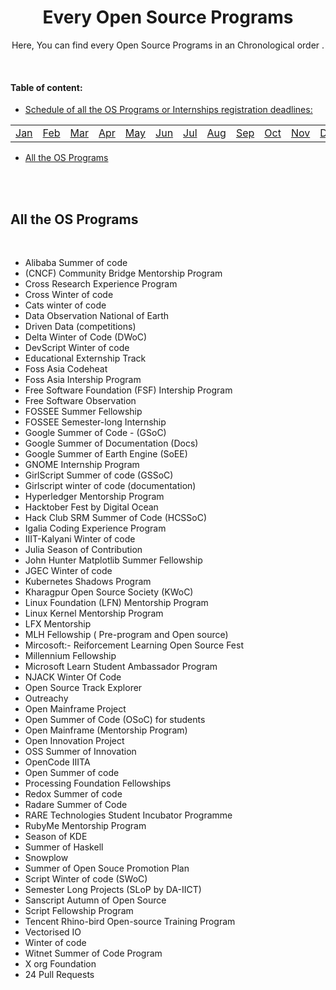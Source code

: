 <div id="top"></div>

<h1 align="center">Every Open Source Programs</h1>

<!-- ---------------------------------------------------------------------------------------------------------------------- -->

<div align="center">
 
Here, You can find every Open Source Programs in an Chronological order .
</div>
 
<br>

#### Table of content:
* [Schedule of all the OS Programs or Internships registration deadlines:](#)
<div align="center">
 
 |   |   |   |   |   |   |   |   |   |   |   |   |
 |:--|:--|:--|:--|:--|:--|:--|:--|:--|:--|:--|:--|
 | [Jan](#) | [Feb](#) | [Mar](#) | [Apr](#) | [May](#) | [Jun](#) | [Jul](#) | [Aug](#) | [Sep](#) | [Oct](#) | [Nov](#) | [Dec](#) |
 
 </div>
  
* [All the OS Programs](#All-the-OS-Programs)

<br>

<br>

## All the OS Programs

<br>

* Alibaba Summer of code
* (CNCF)  Community Bridge Mentorship Program
* Cross Research Experience Program
* Cross Winter of code
* Cats winter of code
* Data Observation National of Earth 
* Driven Data (competitions)
* Delta Winter of Code (DWoC)
* DevScript Winter of code
* Educational Externship Track
* Foss Asia Codeheat
* Foss Asia Intership Program 
* Free Software Foundation (FSF) Intership Program
* Free Software Observation
* FOSSEE Summer Fellowship 
* FOSSEE Semester-long Internship 
* Google Summer of Code -  (GSoC)
* Google Summer of Documentation  (Docs)
* Google Summer of Earth Engine  (SoEE)
* GNOME Internship Program
* GirlScript Summer of code  (GSSoC)
* Girlscript winter of code (documentation)
* Hyperledger Mentorship Program
* Hacktober Fest by Digital Ocean
* Hack Club SRM Summer of Code (HCSSoC)
* Igalia Coding Experience Program 
* IIIT-Kalyani Winter of code
* Julia Season of Contribution
* John Hunter Matplotlib Summer Fellowship
* JGEC Winter of code
* Kubernetes Shadows Program
* Kharagpur Open Source Society  (KWoC)
* Linux Foundation  (LFN)  Mentorship Program 
* Linux Kernel Mentorship Program
* LFX Mentorship
* MLH Fellowship  ( Pre-program and Open source)
* Mircosoft:- Reiforcement Learning Open Source Fest
* Millennium Fellowship
* Microsoft Learn Student Ambassador Program
* NJACK Winter Of Code 
* Open Source Track Explorer 
* Outreachy 
* Open Mainframe Project
* Open Summer of Code  (OSoC)  for students 
* Open Mainframe (Mentorship Program)
* Open Innovation Project
* OSS Summer of Innovation 
* OpenCode IIITA 
* Open Summer of code  
* Processing Foundation Fellowships 
* Redox Summer of code 
* Radare Summer of Code
* RARE Technologies Student Incubator Programme
* RubyMe Mentorship Program 
* Season of KDE
* Summer of Haskell  
* Snowplow
* Summer of Open Souce Promotion Plan
* Script Winter of code  (SWoC)
* Semester Long Projects (SLoP by DA-IICT)
* Sanscript Autumn of Open Source
* Script Fellowship Program  
* Tencent Rhino-bird Open-source Training Program
* Vectorised IO   
* Winter of code  
* Witnet Summer of Code Program 
* X org Foundation 
* 24 Pull Requests 




